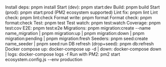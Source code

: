 Install deps: pnpm install
Start (dev): pnpm start:dev
Build: pnpm build
Start (prod): pnpm start:prod (PM2 ecosystem supported)
Lint fix: pnpm lint
Lint check: pnpm lint:check
Format write: pnpm format
Format check: pnpm format:check
Test: pnpm test
Test watch: pnpm test:watch
Coverage: pnpm test:cov
E2E: pnpm test:e2e
Migrations: pnpm migration:create --name name_migration | pnpm migration:up | pnpm migration:down | pnpm migration:pending | pnpm migration:fresh
Seeders: pnpm seed:create name_seeder | pnpm seed:run
DB refresh (drop+seed): pnpm db:refresh
Docker compose up: docker-compose up -d | down: docker-compose down | logs: docker-compose logs -f
Run with PM2: pm2 start ecosystem.config.js --env production